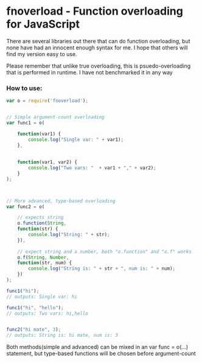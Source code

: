 # fnoverload - Function overloading for JavaScript
There are several libraries out there that can do function overloading, but none have had an innocent enough syntax for me.
I hope that others will find my version easy to use.

Please remember that unlike true overloading, this is psuedo-overloading that is performed in runtime.
I have not benchmarked it in any way

### How to use:


```javascript
var o = require('fnoverload');


// Simple argument-count overloading
var func1 = o(

	function(var1) {
		console.log("Single var: " + var1);
	},
	
	
	function(var1, var2) {
		console.log("Two vars: "  + var1 + "," + var2);
	}
);



// More advanced, type-based overloading
var func2 = o(

	// expects string
	o.function(String,
	function(str) {
		console.log("String: " + str);
	}),
	
	// expect string and a number, both "o.function" and "o.f" works
	o.f(String, Number, 
	function(str, num) {
		console.log("String is: " + str + ", num is: " + num);
	})
);

func1("hi");
// outputs: Single var: hi

func1("hi", "hello");
// outputs: Two vars: hi,hello


func2("hi mate", 3);
// outputs: String is: hi mate, num is: 3

```

Both methods(simple and advanced) can be mixed in an var func = o(...) statement, but type-based functions will be chosen before argument-count

